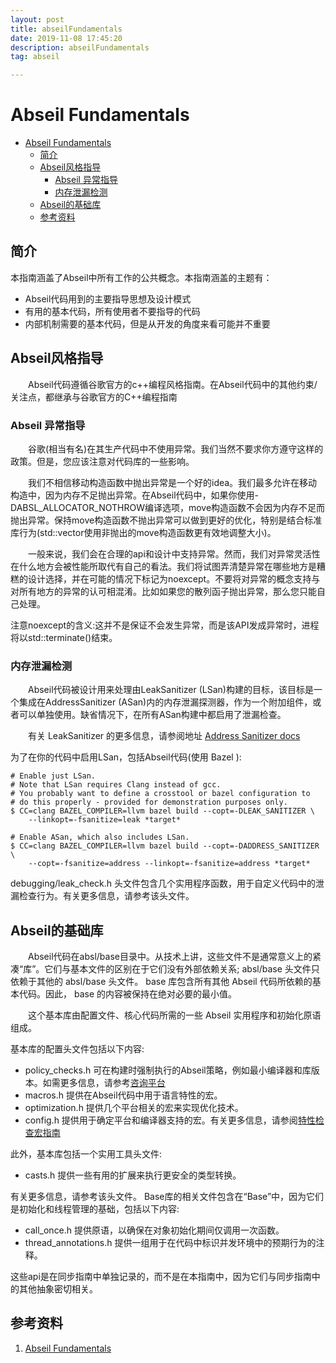 ```yaml
---
layout: post
title: abseilFundamentals
date: 2019-11-08 17:45:20
description: abseilFundamentals
tag: abseil

---
```


# Abseil Fundamentals

- [Abseil Fundamentals](#abseil-fundamentals)
  - [简介](#简介)
  - [Abseil风格指导](#abseil风格指导)
    - [Abseil 异常指导](#abseil-异常指导)
    - [内存泄漏检测](#内存泄漏检测)
  - [Abseil的基础库](#abseil的基础库)
  - [参考资料](#参考资料)

## 简介

本指南涵盖了Abseil中所有工作的公共概念。本指南涵盖的主题有：

- Abseil代码用到的主要指导思想及设计模式
- 有用的基本代码，所有使用者不要指导的代码
- 内部机制需要的基本代码，但是从开发的角度来看可能并不重要

## Abseil风格指导

&emsp;&emsp;Abseil代码遵循谷歌官方的c++编程风格指南。在Abseil代码中的其他约束/关注点，都继承与谷歌官方的C++编程指南

### Abseil 异常指导

&emsp;&emsp;谷歌(相当有名)在其生产代码中不使用异常。我们当然不要求你方遵守这样的政策。但是，您应该注意对代码库的一些影响。

&emsp;&emsp;我们不相信移动构造函数中抛出异常是一个好的idea。我们最多允许在移动构造中，因为内存不足抛出异常。在Abseil代码中，如果你使用-DABSL_ALLOCATOR_NOTHROW编译选项，move构造函数不会因为内存不足而抛出异常。保持move构造函数不抛出异常可以做到更好的优化，特别是结合标准库行为(std::vector使用非抛出的move构造函数更有效地调整大小)。

&emsp;&emsp;一般来说，我们会在合理的api和设计中支持异常。然而，我们对异常灵活性在什么地方会被性能所取代有自己的看法。我们将试图弄清楚异常在哪些地方是糟糕的设计选择，并在可能的情况下标记为noexcept。不要将对异常的概念支持与对所有地方的异常的认可相混淆。比如如果您的散列函子抛出异常，那么您只能自己处理。

注意noexcept的含义:这并不是保证不会发生异常，而是该API发成异常时，进程将以std::terminate()结束。

### 内存泄漏检测

&emsp;&emsp;Abseil代码被设计用来处理由LeakSanitizer (LSan)构建的目标，该目标是一个集成在AddressSanitizer (ASan)内的内存泄漏探测器，作为一个附加组件，或者可以单独使用。缺省情况下，在所有ASan构建中都启用了泄漏检查。

&emsp;&emsp;有关 LeakSanitizer 的更多信息，请参阅地址 [Address Sanitizer docs](https://github.com/google/sanitizers/wiki/AddressSanitizerLeakSanitizer)

为了在你的代码中启用LSan，包括Abseil代码(使用 Bazel ):

```Bazel
# Enable just LSan.
# Note that LSan requires Clang instead of gcc.
# You probably want to define a crosstool or bazel configuration to
# do this properly - provided for demonstration purposes only.
$ CC=clang BAZEL_COMPILER=llvm bazel build --copt=-DLEAK_SANITIZER \
    --linkopt=-fsanitize=leak *target*

# Enable ASan, which also includes LSan.
$ CC=clang BAZEL_COMPILER=llvm bazel build --copt=-DADDRESS_SANITIZER \
    --copt=-fsanitize=address --linkopt=-fsanitize=address *target*
```

debugging/leak_check.h 头文件包含几个实用程序函数，用于自定义代码中的泄漏检查行为。有关更多信息，请参考该头文件。

## Abseil的基础库

&emsp;&emsp;Abseil代码在absl/base目录中。从技术上讲，这些文件不是通常意义上的紧凑“库”。它们与基本文件的区别在于它们没有外部依赖关系; absl/base 头文件只依赖于其他的 absl/base 头文件。 base 库包含所有其他 Abseil 代码所依赖的基本代码。因此， base 的内容被保持在绝对必要的最小值。

&emsp;&emsp;这个基本库由配置文件、核心代码所需的一些 Abseil 实用程序和初始化原语组成。

基本库的配置头文件包括以下内容:

- policy_checks.h
可在构建时强制执行的Abseil策略，例如最小编译器和库版本。如需更多信息，请参考[咨询平台](https://abseil.io/docs/cpp/platforms/)
- macros.h
提供在Abseil代码中用于语言特性的宏。
- optimization.h
提供几个平台相关的宏来实现优化技术。
- config.h
提供用于确定平台和编译器支持的宏。有关更多信息，请参阅[特性检查宏指南](https://abseil.io/docs/cpp/platforms/feature_checks)

此外，基本库包括一个实用工具头文件:

- casts.h
提供一些有用的扩展来执行更安全的类型转换。

有关更多信息，请参考该头文件。
Base库的相关文件包含在“Base”中，因为它们是初始化和线程管理的基础，包括以下内容:

- call_once.h
提供原语，以确保在对象初始化期间仅调用一次函数。
- thread_annotations.h
提供一组用于在代码中标识并发环境中的预期行为的注释。

这些api是在同步指南中单独记录的，而不是在本指南中，因为它们与同步指南中的其他抽象密切相关。

## 参考资料

1. [Abseil Fundamentals](https://abseil.io/docs/cpp/guides/base)